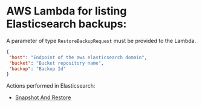 # AWS Lambda for listing Elasticsearch backups:

  A parameter of type `RestoreBackupRequest` must be provided to the Lambda.

```json
{
 "host": "Endpoint of the aws elasticsearch domain",
 "bucket": "Bucket repository name",
 "backup": "Backup Id"
}
```

Actions performed in Elasticsearch:

- [Snapshot And Restore](https://www.elastic.co/guide/en/elasticsearch/reference/current/modules-snapshots.html#modules-snapshots)

